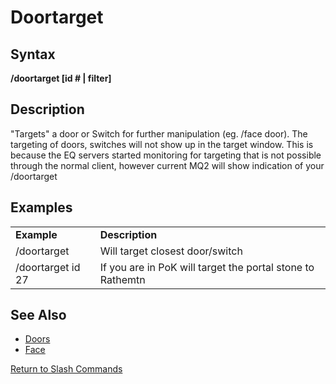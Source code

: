 # Doortarget

## Syntax

**/doortarget \[id \# \| filter\]**

## Description

"Targets" a door or Switch for further manipulation \(eg. /face door\). The targeting of doors, switches will not show up in the target window. This is because the EQ servers started monitoring for targeting that is not possible through the normal client, however current MQ2 will show indication of your /doortarget

## Examples

|  |  |
| :--- | :--- |
| **Example** | **Description** |
| /doortarget | Will target closest door/switch |
| /doortarget id 27 | If you are in PoK will target the portal stone to Rathemtn |

## See Also

* [Doors](doors.md)
* [Face](face.md)

[Return to Slash Commands](./)

